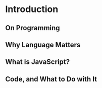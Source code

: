 # Introduction
##  On Programming
## Why Language Matters
## What is JavaScript?
## Code, and What to Do with It